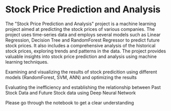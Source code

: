 # Stock Price Prediction and Analysis 

The "Stock Price Prediction and Analysis" project is a machine learning project aimed at predicting the stock prices of various companies. The project uses time-series data and employs several models such as Linear Regression, Decision Tree and RandomForest Regressor to predict future stock prices. It also includes a comprehensive analysis of the historical stock prices, exploring trends and patterns in the data. The project provides valuable insights into stock price prediction and analysis using machine learning techniques.

Examining and visualizing the results of stock predicition using different models (RandomForest, SVM, ANN) and optimizing the results

Evaluating the inefficiency and establishing the relationship between Past Stock Data and Future Stock data using Deep Neural Network

Please go through the notebook to get a clear understanding
